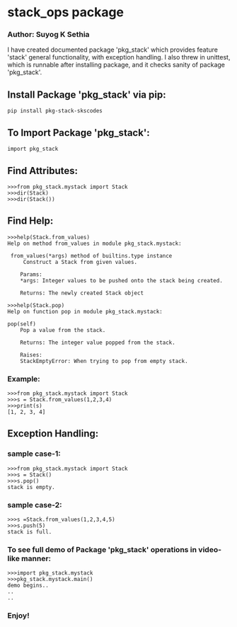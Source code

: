 # stack_ops package     #
### Author: Suyog K Sethia    ###     
     
I have created documented package 'pkg_stack' which provides feature 'stack' general functionality, with exception handling. I also threw in unittest, which is runnable after installing package, and it checks sanity of package 'pkg_stack'.      
     
## Install Package 'pkg_stack' via pip:             ##
```
pip install pkg-stack-skscodes
```         
      
## To Import Package 'pkg_stack':           ##
```
import pkg_stack
```     
    
## Find Attributes:      ##
```
>>>from pkg_stack.mystack import Stack
>>>dir(Stack)
>>>dir(Stack())
```     

## Find Help:  ##
```
>>>help(Stack.from_values)        
Help on method from_values in module pkg_stack.mystack:    
    
 from_values(*args) method of builtins.type instance    
     Construct a Stack from given values.    
    
    Params:    
    *args: Integer values to be pushed onto the stack being created.    
     
    Returns: The newly created Stack object
```    

```
>>>help(Stack.pop)
Help on function pop in module pkg_stack.mystack:

pop(self)
    Pop a value from the stack.
    
    Returns: The integer value popped from the stack.
    
    Raises:
    StackEmptyError: When trying to pop from empty stack.
```

### Example: ###   
```
>>>from pkg_stack.mystack import Stack                   
>>>s = Stack.from_values(1,2,3,4)           
>>>print(s)     
[1, 2, 3, 4]    
``` 
    
## Exception Handling:    ##           
### sample case-1:     ###
```
>>>from pkg_stack.mystack import Stack                    
>>>s = Stack()               
>>>s.pop()      
stack is empty.       
```

### sample case-2:  ###       
```
>>>s =Stack.from_values(1,2,3,4,5)            
>>>s.push(5)      
stack is full.     
```

### To see full demo of Package 'pkg_stack' operations in video-like manner:    ###
```
>>>import pkg_stack.mystack     
>>>pkg_stack.mystack.main()         
demo begins..
..  
.. 
```

### Enjoy! ###   